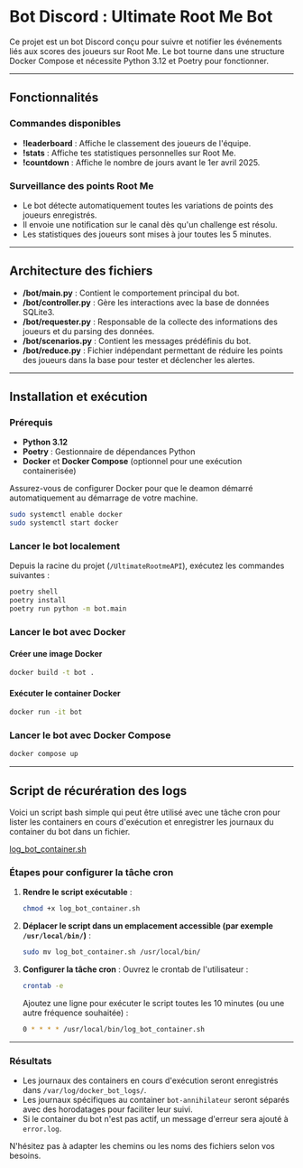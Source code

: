 # Bot Discord : Ultimate Root Me Bot

Ce projet est un bot Discord conçu pour suivre et notifier les événements liés aux scores des joueurs sur Root Me. Le bot tourne dans une structure Docker Compose et nécessite Python 3.12 et Poetry pour fonctionner.

---

## Fonctionnalités

### Commandes disponibles

- **!leaderboard** : Affiche le classement des joueurs de l'équipe.
- **!stats** : Affiche tes statistiques personnelles sur Root Me.
- **!countdown** : Affiche le nombre de jours avant le 1er avril 2025.

### Surveillance des points Root Me

- Le bot détecte automatiquement toutes les variations de points des joueurs enregistrés.
- Il envoie une notification sur le canal dès qu'un challenge est résolu.
- Les statistiques des joueurs sont mises à jour toutes les 5 minutes.

---

## Architecture des fichiers

- **/bot/main.py** : Contient le comportement principal du bot.
- **/bot/controller.py** : Gère les interactions avec la base de données SQLite3.
- **/bot/requester.py** : Responsable de la collecte des informations des joueurs et du parsing des données.
- **/bot/scenarios.py** : Contient les messages prédéfinis du bot.
- **/bot/reduce.py** : Fichier indépendant permettant de réduire les points des joueurs dans la base pour tester et déclencher les alertes.

---

## Installation et exécution

### Prérequis

- **Python 3.12**
- **Poetry** : Gestionnaire de dépendances Python
- **Docker** et **Docker Compose** (optionnel pour une exécution containerisée)

Assurez-vous de configurer Docker pour que le deamon démarré automatiquement au démarrage de votre machine.

```bash
sudo systemctl enable docker
sudo systemctl start docker
```

### Lancer le bot localement

Depuis la racine du projet (`/UltimateRootmeAPI`), exécutez les commandes suivantes :

```bash
poetry shell
poetry install
poetry run python -m bot.main
```

### Lancer le bot avec Docker

#### Créer une image Docker

```bash
docker build -t bot .
```

#### Exécuter le container Docker

```bash
docker run -it bot
```

### Lancer le bot avec Docker Compose

```bash
docker compose up
```

---

## Script de récurération des logs

Voici un script bash simple qui peut être utilisé avec une tâche cron pour lister les containers en cours d'exécution et enregistrer les journaux du container du bot dans un fichier.

[log_bot_container.sh](log_bot_container.sh)

### Étapes pour configurer la tâche cron

1. **Rendre le script exécutable** :

   ```bash
   chmod +x log_bot_container.sh
   ```

2. **Déplacer le script dans un emplacement accessible (par exemple `/usr/local/bin/`)** :

   ```bash
   sudo mv log_bot_container.sh /usr/local/bin/
   ```

3. **Configurer la tâche cron** :
   Ouvrez le crontab de l'utilisateur :

   ```bash
   crontab -e
   ```

   Ajoutez une ligne pour exécuter le script toutes les 10 minutes (ou une autre fréquence souhaitée) :

   ```bash
   0 * * * * /usr/local/bin/log_bot_container.sh
   ```

---

### Résultats

- Les journaux des containers en cours d'exécution seront enregistrés dans `/var/log/docker_bot_logs/`.
- Les journaux spécifiques au container `bot-annihilateur` seront séparés avec des horodatages pour faciliter leur suivi.
- Si le container du bot n'est pas actif, un message d'erreur sera ajouté à `error.log`.

N'hésitez pas à adapter les chemins ou les noms des fichiers selon vos besoins.
